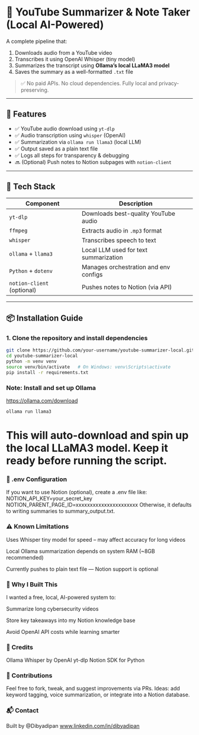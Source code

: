 # 🎯 YouTube Summarizer & Note Taker (Local AI-Powered)

A complete pipeline that:
1. Downloads audio from a YouTube video
2. Transcribes it using OpenAI Whisper (tiny model)
3. Summarizes the transcript using **Ollama’s local LLaMA3 model**
4. Saves the summary as a well-formatted `.txt` file

> ✅ No paid APIs. No cloud dependencies. Fully local and privacy-preserving.

---

## 🚀 Features

- ✅ YouTube audio download using `yt-dlp`
- ✅ Audio transcription using `whisper` (OpenAI)
- ✅ Summarization via `ollama run llama3` (local LLM)
- ✅ Output saved as a plain text file
- ✅ Logs all steps for transparency & debugging
- 🔜 (Optional) Push notes to Notion subpages with `notion-client`

---

## 🧠 Tech Stack

| Component          | Description                                |
|-------------------|--------------------------------------------|
| `yt-dlp`          | Downloads best-quality YouTube audio       |
| `ffmpeg`          | Extracts audio in `.mp3` format            |
| `whisper`         | Transcribes speech to text                 |
| `ollama` + `llama3` | Local LLM used for text summarization     |
| `Python` + `dotenv`| Manages orchestration and env configs     |
| `notion-client` (optional) | Pushes notes to Notion (via API)  |

---

## 📦 Installation Guide

### 1. Clone the repository and install dependencies

```bash
git clone https://github.com/your-username/youtube-summarizer-local.git
cd youtube-summarizer-local
python -m venv venv
source venv/bin/activate   # On Windows: venv\Scripts\activate
pip install -r requirements.txt
```

### Note: Install and set up Ollama
https://ollama.com/download
```bash
ollama run llama3
```
# This will auto-download and spin up the local LLaMA3 model. Keep it ready before running the script.

### 🔑 .env Configuration
If you want to use Notion (optional), create a .env file like:
NOTION_API_KEY=your_secret_key
NOTION_PARENT_PAGE_ID=xxxxxxxxxxxxxxxxxxxxxx
Otherwise, it defaults to writing summaries to summary_output.txt.



### ⚠️ Known Limitations
Uses Whisper tiny model for speed – may affect accuracy for long videos

Local Ollama summarization depends on system RAM (~8GB recommended)

Currently pushes to plain text file — Notion support is optional


### 📌 Why I Built This
I wanted a free, local, AI-powered system to:

Summarize long cybersecurity videos

Store key takeaways into my Notion knowledge base

Avoid OpenAI API costs while learning smarter


### 🧠 Credits
Ollama
Whisper by OpenAI
yt-dlp
Notion SDK for Python

### 🤝 Contributions
Feel free to fork, tweak, and suggest improvements via PRs.
Ideas: add keyword tagging, voice summarization, or integrate into a Notion database.

### 📬 Contact
Built by @Dibyadipan
www.linkedin.com/in/dibyadipan


